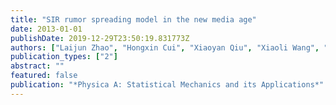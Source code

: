 ```yaml
---
title: "SIR rumor spreading model in the new media age"
date: 2013-01-01
publishDate: 2019-12-29T23:50:19.831773Z
authors: ["Laijun Zhao", "Hongxin Cui", "Xiaoyan Qiu", "Xiaoli Wang", "Jiajia Wang"]
publication_types: ["2"]
abstract: ""
featured: false
publication: "*Physica A: Statistical Mechanics and its Applications*"
---
```


